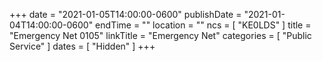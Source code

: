 +++
date = "2021-01-05T14:00:00-0600"
publishDate = "2021-01-04T14:00:00-0600"
endTime = ""
location = ""
ncs = [ "KE0LDS" ]
title = "Emergency Net 0105"
linkTitle = "Emergency Net"
categories = [ "Public Service" ]
dates = [ "Hidden" ]
+++
